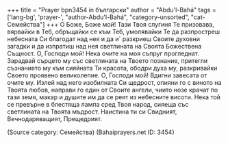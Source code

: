 +++
title = "Prayer bpn3454 in български"
author = "Abdu'l-Bahá"
tags = ['lang-bg', 'prayer-', "author-Abdu'l-Bahá", "category-unsorted", "cat-Семейства"]
+++
О Боже, Боже мой! Тази Твоя слугиня Те призовава, вярвайки в Теб, обръщайки се към Теб, умолявайки Те да разпростреш небесната Си благодат над нея и да и` разкриеш Своите духовни загадки и да изпратиш над нея светлината на Своята Божествена Същност.
О, Господи мой! Нека очите на моя съпруг прогледнат. Зарадвай сърцето му със светлината на Твоето познание, притегли съзнанието му към сияйната Ти красота, ободри духа му, разкривайки Своето проявено великолепие.
О, Господи мой! Вдигни завесата от очите му. Излей над него изобилната Си щедрост, опияни го с виното на Твоята любов, направи го един от Своите ангели, чиито нозе крачат по тази земя, макар и душите им да се реят из небесните висоти. Нека той се превърне в блестяща лампа сред Твоя народ, сияеща със светлината на Твоята мъдрост.
Наистина ти си Свидният, Вечнодаряващият, Прещедрият.

(Source category: Семейства)
(Bahaiprayers.net ID: 3454)
